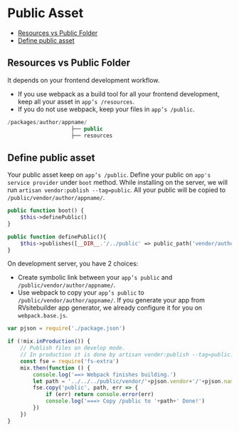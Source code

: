 # Public Asset
  - [Resources vs Public Folder](#Resources-vs-Public-Folder)
  - [Define public asset ](#Define-public-asset ) 

<a name="Resources-vs-Public-Folder"></a>
## Resources vs Public Folder

It depends on your frontend development workflow.

- If you use webpack as a build tool for all your frontend development, keep all your asset in `app’s /resources`. 
- If you do not use webpack, keep your files in `app’s /public`.

```php
/packages/author/appname/
                    ├── public
                    ├── resources
```

<a name="Define-public-asset"></a>
## Define public asset 

Your public asset keep on `app’s /public`. Define your public on `app's service provider` under `boot` method. While installing on the server, we will run `artisan vendor:publish --tag=public`. All your public will be copied to `/public/vendor/author/appname/`.  

```php
public function boot() {
    $this->definePublic()  
} 

public function definePublic(){
    $this->publishes([__DIR__.'/../public' => public_path('vendor/author/appname')], 'public');
}
```

On development server, you have 2 choices:

- Create symbolic link between your `app’s public` and `/public/vendor/author/appname/`. 
- Use webpack to copy your `app’s public` to `/public/vendor/author/appname/`. If you generate your app from RVsitebuilder app generator, we already configure it for you on `webpack.base.js`. 


```js
var pjson = require('./package.json')

if (!mix.inProduction()) {
    // Publish files on develop mode.
    // In production it is done by artisan vender:publish --tag=public.
    const fse = require('fs-extra')    
    mix.then(function () {
        console.log('==> Webpack finishes building.')
        let path = '../../../public/vendor/'+pjson.vendor+'/'+pjson.name
        fse.copy('public', path, err => {
            if (err) return console.error(err)
            console.log('===> Copy /public to '+path+' Done!')
        })
    })
}
```

 
